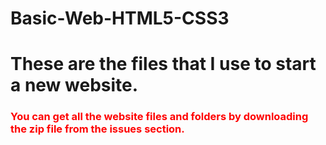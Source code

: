 # Basic-Web-HTML5-CSS3


<h1> These are the files that I use to start a new website.</h1>  

<h3 style="color:red;">  You can get all the website files and folders by downloading the zip file from the issues section. <h3>
